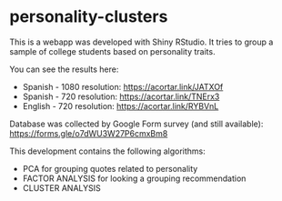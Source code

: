 # personality-clusters
This is a webapp was developed with Shiny RStudio. It tries to group a sample of college students based on personality traits.

You can see the results here:
* Spanish - 1080 resolution: https://acortar.link/JATXOf
* Spanish - 720 resolution: https://acortar.link/TNErx3
* English - 720 resolution: https://acortar.link/RYBVnL

Database was collected by Google Form survey (and still available): https://forms.gle/o7dWU3W27P6cmxBm8

This development contains the following algorithms:

* PCA for grouping quotes related to personality
* FACTOR ANALYSIS for looking a grouping recommendation
* CLUSTER ANALYSIS

